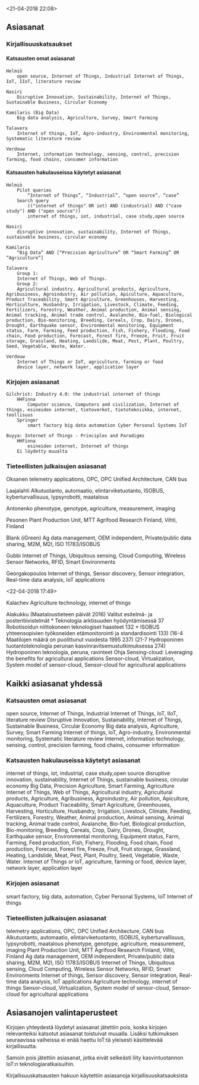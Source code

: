 <21-04-2018  22:08>

## Asiasanat

### Kirjallisuuskatsaukset

#### Katsausten omat asiasanat

	Helmiö
		open source, Internet of Things, Industrial Internet of Things, IoT, IIoT, literature review

	Nasiri
		Disruptive Innovation, Sustainability, Internet of Things, Sustainable Business, Circular Economy 

	Kamilaris (Big Data)
		Big data analysis, Agriculture, Survey, Smart Farming

	Talavera
		Internet of things, IoT, Agro-industry, Environmental monitoring, Systematic literature review

    Verdouw
        Internet, information technology, sensing, control, precision farming, food chains, consumer information


#### Katsausten hakulauseissa käytetyt asiasanat

	Helmiö
		Pilot queries
			“Internet of Things”, “Industrial”, “open source”, “case”
		Search query
			(("internet of things" OR iot) AND (industrial) AND ("case study") AND ("open source"))	
            internet of things, iot, industrial, case study,open source

	Nasiri
		disruptive innovation, sustainability, Internet of Things, sustainable business, circular economy

	Kamilaris
		“Big Data” AND [“Precision Agriculture” OR “Smart Farming” OR “Agriculture“]

	Talavera
		Group 1:
		Internet of Things, Web of Things.
		Group 2:
		Agricultural industry, Agricultural products, Agriculture, Agribusiness, Agroindustry, Air pollution, Apiculture, Aquaculture, Product Traceability, Smart Agriculture, Greenhouses, Harvesting, Horticulture, Husbandry, Irrigation, Livestock, Climate, Feeding, Fertilizers, Forestry, Weather, Animal production, Animal sensing, Animal tracking, Animal trade control, Avalanche, Bio-fuel, Biological production, Bio-monitoring, Breeding, Cereals, Crop, Dairy, Drones, Drought, Earthquake sensor, Environmental monitoring, Equipment status, Farm, Farming, Feed production, Fish, Fishery, Flooding, Food chain, Food production, Forecast, Forest fire, Freeze, Fruit, Fruit storage, Grassland, Heating, Landslide, Meat, Pest, Plant, Poultry, Seed, Vegetable, Waste, Water.

    Verdouw
        Internet of Things or IoT, agriculture, farming or food
        device layer, network layer, application layer

### Kirjojen asiasanat

	Gilchrist: Industry 4.0: the industrial internet of things
		HHFinna
			Computer science, Computers and civilization, Internet of things, esineiden internet, tietoverkot, tietotekniikka, internet, teollisuus
		Springer
			smart factory big data automation Cyber Personal Systems IoT

	Buyya: Internet of Things - Principles and Paradigms
		HHFinna
			esineiden internet, Internet of things
		Ei löydetty muualta

### Tieteellisten julkaisujen asiasanat

Oksanen
    telemetry applications, OPC, OPC Unified Architecture, CAN bus

Laajalahti
    Alkutuotanto, automaatio, elintarviketuotanto, ISOBUS, kyberturvallisuus, lypsyrobotti, maatalous

Antonenko
    phenotype, genotype, agriculture, measurement, imaging

Pesonen
    Plant Production Unit, MTT Agrifood Research Finland, Vihti, Finland

Blank (iGreen)
    Ag data management, OEM independent, Private/public data sharing, M2M, M2I, ISO 11783/ISOBUS

Gubbi
    Internet of Things, Ubiquitous sensing, Cloud Computing, Wireless Sensor Networks, RFID, Smart Environments

Georgakopoulos
    Internet of things, Sensor discovery, Sensor integration, Real-time data analysis, IoT applications

<22-04-2018  17:49>

Kalachev
    Agriculture technology, internet of things

Alakukku (Maataloustieteen päivät 2016)
    Valitut esitelmä- ja posteritiivistelmät
        * Teknologia arktisuuden hyödyntämisessä 37
        Robotisoidun niittokoneen teknologiset haasteet 132
        * ISOBUS yhteensopivien työkoneiden etämonitorointi ja standardisointi 133)
        (16-4 Maatilojen määrä on puolittunut vuodesta 1995 237)
        (21-7 Hydroponinen tuotantoteknologia perunan kasvinravitsemustutkimuksessa 274)
            Hydroponinen teknologia, peruna, ravinteet
Ohja Sensing-cloud: Leveraging the benefits for agricultural applications
    Sensor-cloud, Virtualization, System model of sensor-cloud, Sensor-cloud for agricultural applications

## Kaikki asiasanat yhdessä
### Katsausten omat asiasanat
open source, Internet of Things, Industrial Internet of Things, IoT, IIoT, literature review
Disruptive Innovation, Sustainability, Internet of Things, Sustainable Business, Circular Economy 
Big data analysis, Agriculture, Survey, Smart Farming
Internet of things, IoT, Agro-industry, Environmental monitoring, Systematic literature review
Internet, information technology, sensing, control, precision farming, food chains, consumer information
### Katsausten hakulauseissa käytetyt asiasanat        
internet of things, iot, industrial, case study,open source
disruptive innovation, sustainability, Internet of Things, sustainable business, circular economy
Big Data, Precision Agriculture, Smart Farming, Agriculture
Internet of Things, Web of Things, Agricultural industry, Agricultural products, Agriculture, Agribusiness, Agroindustry, Air pollution, Apiculture, Aquaculture, Product Traceability, Smart Agriculture, Greenhouses, Harvesting, Horticulture, Husbandry, Irrigation, Livestock, Climate, Feeding, Fertilizers, Forestry, Weather, Animal production, Animal sensing, Animal tracking, Animal trade control, Avalanche, Bio-fuel, Biological production, Bio-monitoring, Breeding, Cereals, Crop, Dairy, Drones, Drought, Earthquake sensor, Environmental monitoring, Equipment status, Farm, Farming, Feed production, Fish, Fishery, Flooding, Food chain, Food production, Forecast, Forest fire, Freeze, Fruit, Fruit storage, Grassland, Heating, Landslide, Meat, Pest, Plant, Poultry, Seed, Vegetable, Waste, Water.
Internet of Things or IoT, agriculture, farming or food, device layer, network layer, application layer
### Kirjojen asiasanat
smart factory, big data, automation, Cyber Personal Systems, IoT
Internet of things
### Tieteellisten julkaisujen asiasanat
telemetry applications, OPC, OPC Unified Architecture, CAN bus
Alkutuotanto, automaatio, elintarviketuotanto, ISOBUS, kyberturvallisuus, lypsyrobotti, maatalous
phenotype, genotype, agriculture, measurement, imaging
Plant Production Unit, MTT Agrifood Research Finland, Vihti, Finland
Ag data management, OEM independent, Private/public data sharing, M2M, M2I, ISO 11783/ISOBUS
Internet of Things, Ubiquitous sensing, Cloud Computing, Wireless Sensor Networks, RFID, Smart Environments
Internet of things, Sensor discovery, Sensor integration, Real-time data analysis, IoT applications
Agriculture technology, internet of things
Sensor-cloud, Virtualization, System model of sensor-cloud, Sensor-cloud for agricultural applications

## Asiasanojen valintaperusteet

Kirjojen yhteydestä löydetyt asiasanat jätettiin pois, koska kirjojen relevanteiksi katsotut asiasanat toistuivat muualla. Lisäksi tutkimuksen seuraavissa vaiheissa ei enää haettu IoT:tä yleisesti käsittelevää kirjallisuutta.

Samoin pois jätettiin asiasanat, jotka eivät selkeästi liity kasvintuotannon IoT:n teknologiaratkaisuihin.

Kirjallisuuskatsausten hakuun käytettiin asiasanoja kirjallisuuskatsauksista

